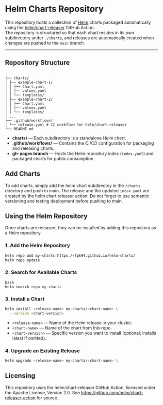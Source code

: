 # Helm Charts Repository

This repository hosts a collection of [Helm](https://helm.sh) charts packaged automatically using the [helm/chart-releaser](https://github.com/helm/chart-releaser) GitHub Action.  
The repository is structured so that each chart resides in its own subdirectory under `./charts`, and releases are automatically created when changes are pushed to the `main` branch.

---

## Repository Structure
```
.
├── charts/
│ ├── example-chart-1/
│ │ ├── Chart.yaml
│ │ ├── values.yaml
│ │ └── templates/
│ ├── example-chart-2/
│ │ ├── Chart.yaml
│ │ ├── values.yaml
│ │ └── templates/
│ ...
├── .github/workflows/
│ └── release.yaml # CI workflow for helm/chart-releaser
└── README.md
```

- **charts/** — Each subdirectory is a standalone Helm chart.
- **.github/workflows/** — Contains the CI/CD configuration for packaging and releasing charts.
- **gh-pages branch** — Hosts the Helm repository index (`index.yaml`) and packaged charts for public consumption.

## Add Charts
To add charts, simply add the helm chart subdirectoy in the `/charts` directory and push to main. The release and the updated `index.yaml` are created by the helm chart releaser action. Do not forget to use semantic versioning and testing deployment before pushing to main.

## Using the Helm Repository

Once charts are released, they can be installed by adding this repository as a Helm repository.

### 1. Add the Helm Repository

```bash
helm repo add my-charts https://fpk94.github.io/helm-charts/
helm repo update
```

### 2. Search for Available Charts

```
bash
helm search repo my-charts
```

### 3. Install a Chart

```bash
helm install <release-name> my-charts/<chart-name> \
  --version <chart-version> 
```

- `<release-name>` — Name of the Helm release in your cluster.
- `<chart-name>` — Name of the chart from this repo.
- `<chart-version>` — Specific version you want to install (optional; installs latest if omitted).

### 4. Upgrade an Existing Release

```bash
helm upgrade <release-name> my-charts/<chart-name> \
```

## Licensing

This repository uses the helm/chart-releaser GitHub Action, licensed under the Apache License, Version 2.0. See https://github.com/helm/chart-releaser-action for source.
